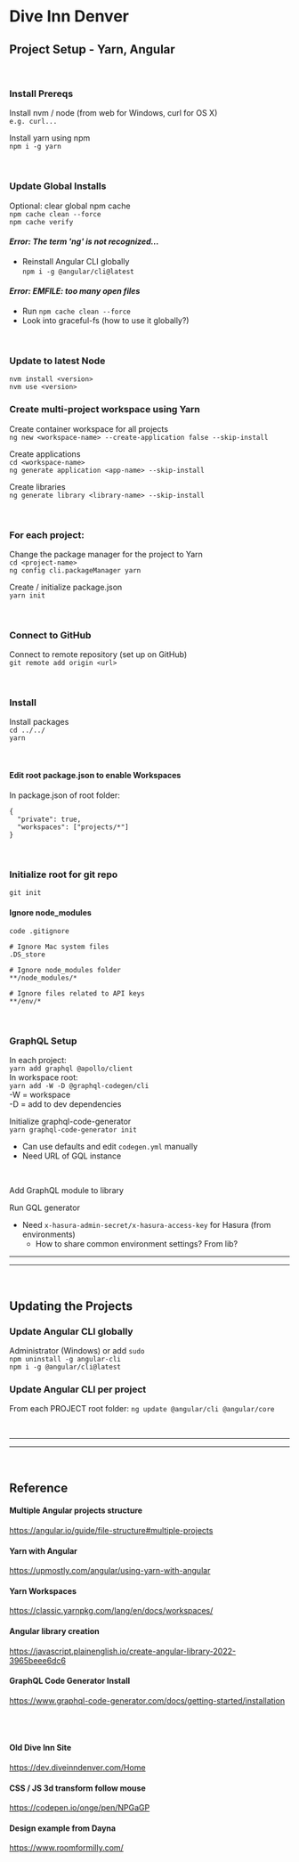 # Dive Inn Denver<br>
## Project Setup - Yarn, Angular
<br>

### **Install Prereqs**
Install nvm / node (from web for Windows, curl for OS X)<br>
`e.g. curl...`<br>

Install yarn using npm<br>
`npm i -g yarn`

<br>

### **Update Global Installs**
Optional: clear global npm cache<br>
`npm cache clean --force`<br>
`npm cache verify`<br>

#### *Error: The term 'ng' is not recognized...*
* Reinstall Angular CLI globally<br>
  `npm i -g @angular/cli@latest`
#### *Error: EMFILE: too many open files*
* Run `npm cache clean --force`
* Look into graceful-fs (how to use it globally?)

<br>

### **Update to latest Node**
`nvm install <version>`<br>
`nvm use <version>`<br>

### **Create multi-project workspace using Yarn**
Create container workspace for all projects<br>
`ng new <workspace-name> --create-application false --skip-install`<br>

Create applications<br>
`cd <workspace-name>`<br>
`ng generate application <app-name> --skip-install`

Create libraries<br>
`ng generate library <library-name> --skip-install`

<br>

### **For each project:**
Change the package manager for the project to Yarn<br>
`cd <project-name>`<br>
`ng config cli.packageManager yarn`

Create / initialize package.json<br>
`yarn init`

<br>

### **Connect to GitHub**
Connect to remote repository (set up on GitHub)<br>
`git remote add origin <url>`

<br>

### **Install** 
Install packages<br>
`cd ../../`<br>
`yarn`

<br>

#### **Edit root package.json to enable Workspaces**
In package.json of root folder:
```
{
  "private": true,
  "workspaces": ["projects/*"]
}
```

<br>

### **Initialize root for git repo**
`git init`

#### **Ignore node_modules**
`code .gitignore`
```
# Ignore Mac system files
.DS_store

# Ignore node_modules folder
**/node_modules/*

# Ignore files related to API keys
**/env/*
```

<br>

### **GraphQL Setup**
In each project:<br>
`yarn add graphql @apollo/client`<br>
In workspace root:<br>
`yarn add -W -D @graphql-codegen/cli`<br>
-W = workspace<br>-D = add to dev dependencies<br>

Initialize graphql-code-generator<br>
`yarn graphql-code-generator init`
* Can use defaults and edit `codegen.yml` manually
* Need URL of GQL instance
<br>

Add GraphQL module to library<br>


Run GQL generator<br>
* Need `x-hasura-admin-secret/x-hasura-access-key` for Hasura (from environments)
  * How to share common environment settings? From lib?

---

---

<br>

## Updating the Projects

### **Update Angular CLI globally**
Administrator (Windows) or add `sudo`<br>
`npm uninstall -g angular-cli`<br>
`npm i -g @angular/cli@latest`<br>

### **Update Angular CLI per project**
From each PROJECT root folder:
`ng update @angular/cli @angular/core`

<br>

---

---

<br>

## Reference

#### Multiple Angular projects structure
https://angular.io/guide/file-structure#multiple-projects

#### Yarn with Angular
https://upmostly.com/angular/using-yarn-with-angular

#### Yarn Workspaces
https://classic.yarnpkg.com/lang/en/docs/workspaces/

#### Angular library creation
https://javascript.plainenglish.io/create-angular-library-2022-3965beee6dc6

#### GraphQL Code Generator Install
https://www.graphql-code-generator.com/docs/getting-started/installation

<br><br>

#### Old Dive Inn Site
https://dev.diveinndenver.com/Home

#### CSS / JS 3d transform follow mouse
https://codepen.io/onge/pen/NPGaGP

#### Design example from Dayna
https://www.roomformilly.com/